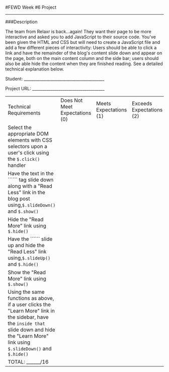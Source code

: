 #FEWD Week #6 Project

---


###Description


The team from Relaxr is back...again! They want their page to be more interactive and asked you to add JavaScript to their source code. You've been given the HTML and CSS but will need to create a JavaScript file and add a few different pieces of interactivity:  Users should be able to click a link and have the remainder of the blog's content slide down and appear on the page, both on the main content column and the side bar; users should also be able hide the content when they are finished reading. See a detailed technical explanation below.

Student: ________________________________________

Project URL: ____________________________________

|                                                                                                                                                                                                                     |                                |                        |                          |
|---------------------------------------------------------------------------------------------------------------------------------------------------------------------------------------------------------------------|--------------------------------|------------------------|--------------------------|
| Technical Requirements                                                                                                                                                                                              | Does Not Meet Expectations (0) | Meets Expectations (1) | Exceeds Expectations (2) |
| Select the appropriate DOM elements with CSS selectors upon a user's click using the ```$.click()``` handler                                                                                                        |                                |                        |                          |
| Have the text in the `````` tag slide down along with a "Read Less" link in the blog post using,```$.slideDown()``` and ```$.show()```                                                                              |                                |                        |                          |
| Hide the "Read More" link using ```$.hide()```                                                                                                                                                                      |                                |                        |                          |
| Have the `````` slide up and hide the "Read Less" link using,```$.slideUp()``` and ```$.hide()```                                                                                                                   |                                |                        |                          |
| Show the "Read More" link using ```$.show()```                                                                                                                                                                      |                                |                        |                          |
| Using the same functions as above, if a user clicks the "Learn More" link in the sidebar, have the `````` inside that `````` slide down and hide the "Learn More" link using ```$.slideDown()``` and ```$.hide()``` |                                |                        |                          |
| TOTAL: ______/16                                                                                                                                                                                                    |                                |                        |                          |
